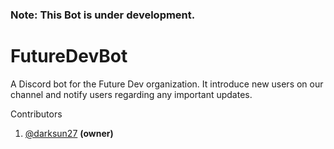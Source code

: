 ### Note: This Bot is under development.
# FutureDevBot
A Discord bot for the Future Dev organization. It introduce new users on our channel and notify users regarding any important updates.

Contributors

1. [@darksun27](https://github.com/darksun27) **(owner)**
